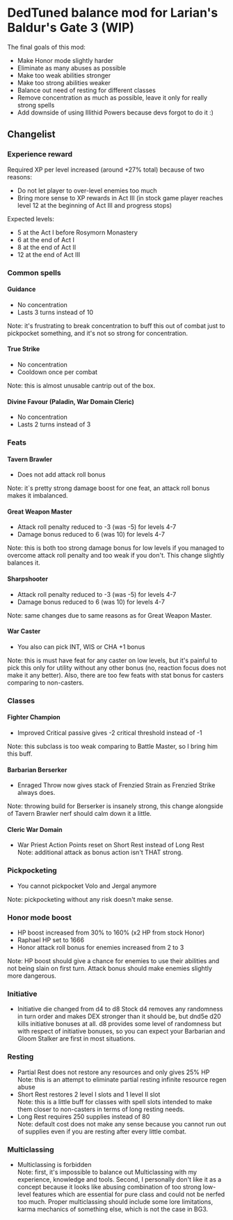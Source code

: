 # DedTuned balance mod for Larian's Baldur's Gate 3 (WIP)
The final goals of this mod:
- Make Honor mode slightly harder
- Eliminate as many abuses as possible
- Make too weak abilities stronger
- Make too strong abilities weaker
- Balance out need of resting for different classes
- Remove concentration as much as possible, leave it only for really strong spells
- Add downside of using Illithid Powers because devs forgot to do it :)

## Changelist
### Experience reward
Required XP per level increased (around +27% total) because of two reasons:
- Do not let player to over-level enemies too much
- Bring more sense to XP rewards in Act III (in stock game player reaches level 12 at the beginning of Act III and progress stops)  

Expected levels:
 - 5 at the Act I before Rosymorn Monastery 
 - 6 at the end of Act I
 - 8 at the end of Act II 
 - 12 at the end of Act III

### Common spells
#### Guidance
- No concentration
- Lasts 3 turns instead of 10

Note: it's frustrating to break concentration to buff this out of combat just to pickpocket something, and it's not so strong for concentration.

#### True Strike
- No concentration
- Cooldown once per combat

Note: this is almost unusable cantrip out of the box. 

#### Divine Favour (Paladin, War Domain Cleric)
- No concentration
- Lasts 2 turns instead of 3

### Feats
#### Tavern Brawler
- Does not add attack roll bonus  

Note: it`s pretty strong damage boost for one feat, an attack roll bonus makes it imbalanced.

#### Great Weapon Master
- Attack roll penalty reduced to -3 (was -5) for levels 4-7
- Damage bonus reduced to 6 (was 10) for levels 4-7

Note: this is both too strong damage bonus for low levels if you managed to overcome attack roll penalty and too weak if you don't.
This change slightly balances it.

#### Sharpshooter
- Attack roll penalty reduced to -3 (was -5) for levels 4-7
- Damage bonus reduced to 6 (was 10) for levels 4-7

Note: same changes due to same reasons as for Great Weapon Master.

#### War Caster
- You also can pick INT, WIS or CHA +1 bonus  

Note: this is must have feat for any caster on low levels, but it's painful to pick this only for utility without any other bonus (no, reaction focus does not make it any better). 
Also, there are too few feats with stat bonus for casters comparing to non-casters.

### Classes
#### Fighter Champion
- Improved Critical passive gives -2 critical threshold instead of -1

Note: this subclass is too weak comparing to Battle Master, so I bring him this buff.

#### Barbarian Berserker
- Enraged Throw now gives stack of Frenzied Strain as Frenzied Strike always does.

Note: throwing build for Berserker is insanely strong, this change alongside of Tavern Brawler nerf should calm down it a little.

#### Cleric War Domain
- War Priest Action Points reset on Short Rest instead of Long Rest  
Note: additional attack as bonus action isn't THAT strong.

### Pickpocketing
- You cannot pickpocket Volo and Jergal anymore

Note: pickpocketing without any risk doesn't make sense.

### Honor mode boost
- HP boost increased from 30% to 160% (x2 HP from stock Honor)
- Raphael HP set to 1666
- Honor attack roll bonus for enemies increased from 2 to 3

Note: HP boost should give a chance for enemies to use their abilities and not being slain on first turn.
Attack bonus should make enemies slightly more dangerous.

### Initiative
- Initiative die changed from d4 to d8
Stock d4 removes any randomness in turn order and makes DEX stronger than it should be, but dnd5e d20 kills initiative bonuses at all.
d8 provides some level of randomness but with respect of initiative bonuses, so you can expect your Barbarian and Gloom Stalker are first in most situations.

### Resting
- Partial Rest does not restore any resources and only gives 25% HP  
Note: this is an attempt to eliminate partial resting infinite resource regen abuse
- Short Rest restores 2 level I slots and 1 level II slot  
Note: this is a little buff for classes with spell slots intended to make them closer to non-casters in terms of long resting needs.
- Long Rest requires 250 supplies instead of 80  
Note: default cost does not make any sense because you cannot run out of supplies even if you are resting after every little combat. 

### Multiclassing
- Multiclassing is forbidden  
Note: first, it's impossible to balance out Multiclassing with my experience, knowledge and tools. 
Second, I personally don't like it as a concept because it looks like abusing combination of too strong low-level features which are essential for pure class and could not be nerfed too much.
Proper multiclassing should include some lore limitations, karma mechanics of something else, which is not the case in BG3.